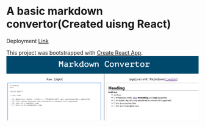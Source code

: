 # A basic markdown convertor(Created uisng React)

Deployment [Link](https://makrdownconvertor.azurewebsites.net/)

This project was bootstrapped with [Create React App](https://github.com/facebook/create-react-app).
![alt](https://raw.githubusercontent.com/himanshu2454/Lms_blob_storage/main/blog/markdown.png)

